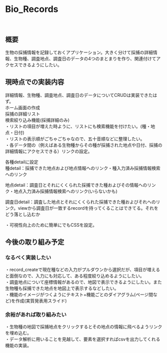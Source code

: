 # Bio_Records<br><br>
## 概要<br>
生物の採捕情報を記録しておくアプリケーション。大きく分けて採捕の詳細情報、生物種、調査地点、調査日のデータの4つのまとまりを作り、関連付けてアクセスできるようにしたい。

## 現時点での実装内容<br>
詳細情報、生物種、調査地点、調査日のデータについてCRUDは実装できたはず。<br>ホーム画面の作成<br>採捕の詳細リスト<br>検索絞り込み機能(採捕詳細のみ)<br>
・リストの項目が増えた時ように、リストにも検索機能を付けたい。(種・地点・日付)<br>
・リストの表示順がごちゃごちゃなので、五十音順などに整理したい。<br>
・各データ間の（例えばある生物種からその種が採捕された地点や日付、採捕の詳細情報にアクセスできる）リンクの設定。<br>

各種detailに設定<br>
種detail：採捕できた地点および地点情報へのリンク・種入力済み採捕情報検索へのリンク<br>

地点detail：調査日とそれにくくられた採捕できた種およびその情報へのリンク・地点入力済み採捕情報検索へのリンク(いらないかも)<br>

調査日detail：調査した地点とそれにくくられた採捕できた種およびそれへのリンク。viewから調査日が一致するrecordを持ってくることはできてる。それをどう落とし込むか<br>

・可視性向上のために簡単にでもCSSを設定。<br>

## 今後の取り組み予定<br>
### なるべく実装したい<br>

・record_createで現在種などの入力がプルダウンから選択だが、項目が増えると面倒なので、入力にも対応して、ある程度絞り込めるようにしたい。<br>
・調査地点について座標情報があるので、地図で表示できるようにしたい。また生物種も採捕できた地点を地図上で表示するなどしたい。<br>
・機能のイメージがつくようにテキスト+機能ごとのダイアグラム(ページ間など)を作成(実質発表用スライド)

### 余裕があれば取り組みたい<br>

・生物種の地図で採捕地点をクリックするとその地点の情報に飛べるようリンクを埋め込む。<br>
・データ解析に用いることを見越して、要素を選択すればcsvを出力してくれる機能の実装。<br>
